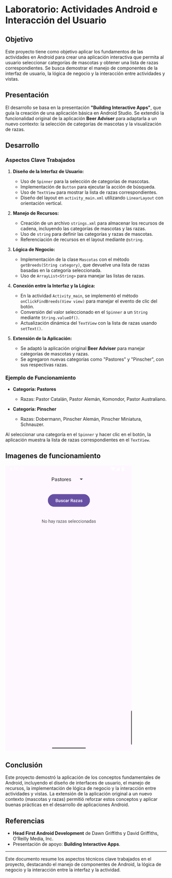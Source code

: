 # Laboratorio: Actividades Android e Interacción del Usuario

## Objetivo

Este proyecto tiene como objetivo aplicar los fundamentos de las actividades en Android para crear una aplicación interactiva que permita al usuario seleccionar categorías de mascotas y obtener una lista de razas correspondientes. Se busca demostrar el manejo de componentes de la interfaz de usuario, la lógica de negocio y la interacción entre actividades y vistas.

## Presentación

El desarrollo se basa en la presentación **"Building Interactive Apps"**, que guía la creación de una aplicación básica en Android Studio. Se extendió la funcionalidad original de la aplicación **Beer Adviser** para adaptarla a un nuevo contexto: la selección de categorías de mascotas y la visualización de razas.

## Desarrollo

### Aspectos Clave Trabajados

1. **Diseño de la Interfaz de Usuario:**
   - Uso de `Spinner` para la selección de categorías de mascotas.
   - Implementación de `Button` para ejecutar la acción de búsqueda.
   - Uso de `TextView` para mostrar la lista de razas correspondientes.
   - Diseño del layout en `activity_main.xml` utilizando `LinearLayout` con orientación vertical.

2. **Manejo de Recursos:**
   - Creación de un archivo `strings.xml` para almacenar los recursos de cadena, incluyendo las categorías de mascotas y las razas.
   - Uso de `string` para definir las categorías y razas de mascotas.
   - Referenciación de recursos en el layout mediante `@string`.

3. **Lógica de Negocio:**
   - Implementación de la clase `Mascotas` con el método `getBreeds(String category)`, que devuelve una lista de razas basadas en la categoría seleccionada.
   - Uso de `ArrayList<String>` para manejar las listas de razas.

4. **Conexión entre la Interfaz y la Lógica:**
   - En la actividad `Activity_main`, se implementó el método `onClickFindBreeds(View view)` para manejar el evento de clic del botón.
   - Conversión del valor seleccionado en el `Spinner` a un `String` mediante `String.valueOf()`.
   - Actualización dinámica del `TextView` con la lista de razas usando `setText()`.

5. **Extensión de la Aplicación:**
   - Se adaptó la aplicación original **Beer Adviser** para manejar categorías de mascotas y razas.
   - Se agregaron nuevas categorías como "Pastores" y "Pinscher", con sus respectivas razas.

### Ejemplo de Funcionamiento

- **Categoría: Pastores**
  - Razas: Pastor Catalán, Pastor Alemán, Komondor, Pastor Australiano.
  
- **Categoría: Pinscher**
  - Razas: Dobermann, Pinscher Alemán, Pinscher Miniatura, Schnauzer.

Al seleccionar una categoría en el `Spinner` y hacer clic en el botón, la aplicación muestra la lista de razas correspondientes en el `TextView`.

## Imagenes de funcionamiento
![1](/img/1.png)
## Conclusión

Este proyecto demostró la aplicación de los conceptos fundamentales de Android, incluyendo el diseño de interfaces de usuario, el manejo de recursos, la implementación de lógica de negocio y la interacción entre actividades y vistas. La extensión de la aplicación original a un nuevo contexto (mascotas y razas) permitió reforzar estos conceptos y aplicar buenas prácticas en el desarrollo de aplicaciones Android.

## Referencias

- **Head First Android Development** de Dawn Griffiths y David Griffiths, O’Reilly Media, Inc.
- Presentación de apoyo: **Building Interactive Apps**.

---

Este documento resume los aspectos técnicos clave trabajados en el proyecto, destacando el manejo de componentes de Android, la lógica de negocio y la interacción entre la interfaz y la actividad.
